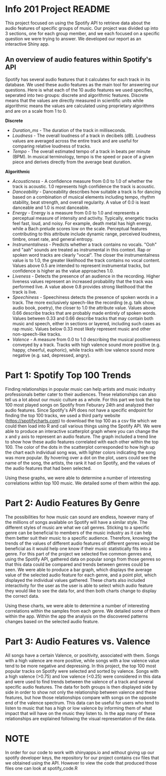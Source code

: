 # Info 201 Project README

This project focused on using the Spotify API to retrieve data about the audio features of specific groups of music. Our project was divided up into 3 sections, one for each group member, and we each focused on a specific question we were trying to answer. We developed our report as an interactive Shiny app.

## An overview of audio features within Spotify's API

Spotify has several audio features that it calculates for each track in its database. We used these audio features as the main tool for answering our questions. Here is what each of the 10 audio features we used specifies, seperated into two groups: discrete and algorithmic features. Discrete means that the values are directly measured in scientific units while algorithmic means the values are calculated using proprietary algorithms and are on a scale from 1 to 0.

**Discrete**

- *Duration_ms* - The duration of the track in milliseconds.
- *Loudness* - The overall loudness of a track in decibels (dB). Loudness values are averaged across the entire track and are useful for comparing relative loudness of tracks.
- *Tempo* - The overall estimated tempo of a track in beats per minute (BPM). In musical terminology, tempo is the speed or pace of a given piece and derives directly from the average beat duration.

**Algorithmic**

- *Acousticness* - A confidence measure from 0.0 to 1.0 of whether the track is acoustic. 1.0 represents high confidence the track is acoustic.
- *Danceability* - Danceability describes how suitable a track is for dancing based on a combination of musical elements including tempo, rhythm stability, beat strength, and overall regularity. A value of 0.0 is least danceable and 1.0 is most danceable.
- *Energy* - Energy is a measure from 0.0 to 1.0 and represents a perceptual measure of intensity and activity. Typically, energetic tracks feel fast, loud, and noisy. For example, death metal has high energy, while a Bach prelude scores low on the scale. Perceptual features contributing to this attribute include dynamic range, perceived loudness, timbre, onset rate, and general entropy.
- *Instrumentalness* - Predicts whether a track contains no vocals. "Ooh" and "aah" sounds are treated as instrumental in this context. Rap or spoken word tracks are clearly "vocal". The closer the instrumentalness value is to 1.0, the greater likelihood the track contains no vocal content. Values above 0.5 are intended to represent instrumental tracks, but confidence is higher as the value approaches 1.0.
- *Liveness* - Detects the presence of an audience in the recording. Higher liveness values represent an increased probability that the track was performed live. A value above 0.8 provides strong likelihood that the track is live.
- *Speechiness* - Speechiness detects the presence of spoken words in a track. The more exclusively speech-like the recording (e.g. talk show, audio book, poetry), the closer to 1.0 the attribute value. Values above 0.66 describe tracks that are probably made entirely of spoken words. Values between 0.33 and 0.66 describe tracks that may contain both music and speech, either in sections or layered, including such cases as rap music. Values below 0.33 most likely represent music and other non-speech-like tracks.
- *Valence* - A measure from 0.0 to 1.0 describing the musical positiveness conveyed by a track. Tracks with high valence sound more positive (e.g. happy, cheerful, euphoric), while tracks with low valence sound more negative (e.g. sad, depressed, angry).

# Part 1: Spotify Top 100 Trends

Finding relationships in popular music can help artists and music industry professionals better cater to their audiences. These relationships can also tell us a lot about our music culture as a whole. For this part we took the top 100 most played songs on Spotify from Feburary 24th and analyzed their audio features. Since Spotify's API does not have a specific endpoint for finding the top 100 tracks, we used a third party website (https://spotifycharts.com) to download the top 100 as a csv file which we could then load into R and call various things using the Spotify API. We were able to produce an interactive scatterplot graph where you can change the x and y axis to represent an audio feature. The graph included a trend line to show how these audio features correlated with each other within the top 100. The color of the dots in the scatterplot corresponded to how high up the chart each individual song was, with lighter colors indicating the song was more popular. By hovering over a dot on the plot, users could see the name of the song, the artists, the rank it had on Spotify, and the values of the audio features that had been selected.

Using these graphs, we were able to determine a number of interesting correlations within top 100 music. We detailed some of them within the app.

# Part 2: Audio Features By Genre

The possibilities for how music can sound are endless, however many of the millions of songs available on Spotify will have a similar style. The different styles of music are what we call genres. Sticking to a specific genre can be beneficial to members of the music industry as it can help them better suit their music to a specific audience. Therefore, knowing the trends of the values of different audio features of different genres would be beneficial as it would help one know if their music statistically fits into a genre. For this part of the project we selected five common genres and, using the Spotify API, gathered data on popular songs from those genres so that this data could be compared and trends between genres could be seen. We were able to produce a bar graph, which displays the average value of the selected audio feature for each genre, and a point plot, which displayed the individual values gathered. These charts also included interactivity for the user as the user is able to select which audio feature they would like to see the data for, and then both charts change to display the correct data.

Using these charts, we were able to determine a number of interesting correlations within the samples from each genre. We detailed some of them within the app. Within the app the analysis on the discovered patterns changes based on the selected audio feature.


# Part 3: Audio Features vs. Valence

All songs have a certain Valence, or positivity, associated with them. Songs with a high valence are more positive, while songs with a low valence value tend to be more negative and depressing. In this project, the top 100 most popular tracks on Spotify were selected and sorted by valence. Songs with a high valence (>0.75) and low valence (<0.25) were considered in this data and were used to find trends between the valence of a track and several specific audio features. The data for both groups is then displayed side by side in order to show not only the relationship between valence and these features, but how those relationships compare with songs on the opposite end of the valence spectrum. This data can be useful for users who tend to listen to music that has a high or low valence by informing them of what impact that will have on the music they listen to. In the app many of these relationships are explained following the visual representation of the data.


# NOTE

In order for our code to work with shinyapps.io and without giving up our spotify developer keys, the repository for our project contains csv files that we obtained using the API. However to view the code that produced those files one can look at spotify_code.R

